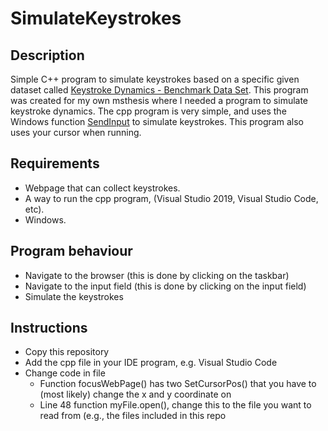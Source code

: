 # SimulateKeystrokes

## Description
Simple C++ program to simulate keystrokes based on a specific given dataset called [Keystroke Dynamics - Benchmark Data Set](https://www.cs.cmu.edu/~keystroke/). This program was created for my own msthesis where I needed a program to simulate keystroke dynamics. The cpp program is very simple, and uses the Windows function [SendInput](https://docs.microsoft.com/en-us/windows/win32/api/winuser/nf-winuser-sendinput) to simulate keystrokes.
This program also uses your cursor when running.

## Requirements
* Webpage that can collect keystrokes.
* A way to run the cpp program, (Visual Studio 2019, Visual Studio Code, etc).
* Windows.

## Program behaviour
* Navigate to the browser (this is done by clicking on the taskbar)
* Navigate to the input field (this is done by clicking on the input field)
* Simulate the keystrokes

## Instructions
* Copy this repository
* Add the cpp file in your IDE program, e.g. Visual Studio Code
* Change code in file
  * Function focusWebPage() has two SetCursorPos() that you have to (most likely) change the x and y coordinate on
  * Line 48 function myFile.open(), change this to the file you want to read from (e.g., the files included in this repo
